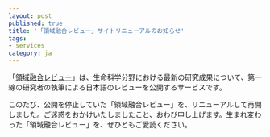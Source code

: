 ```yaml
---
layout: post
published: true
title: '「領域融合レビュー」サイトリニューアルのお知らせ'
tags:
- services
category: ja
---
```

「[領域融合レビュー](http://leading.lifesciencedb.jp/)」は、生命科学分野における最新の研究成果について、第一線の研究者の執筆による日本語のレビューを公開するサービスです。<br />  

このたび、公開を停止していた「領域融合レビュー」を、リニューアルして再開しました。ご迷惑をおかけいたしましたこと、おわび申し上げます。生まれ変わった「領域融合レビュー」を、ぜひともご愛読ください。
